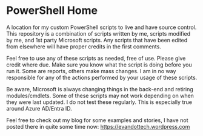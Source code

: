 # PowerShell Home
A location for my custom PowerShell scripts to live and have source control.
This repository is a combination of scripts written by me, scripts modified by me, and 1st party Microsoft scripts.
Any scripts that have been edited from elsewhere will have proper credits in the first comments.

Feel free to use any of these scripts as needed, free of use. Please give credit where due.
Make sure you know what the script is doing before you run it. Some are reports, others make mass changes.
I am in no way responsible for any of the actions performed by your usage of these scripts.

Be aware, Microsoft is always changing things in the back-end and retiring modules/cmdlets.
Some of these scripts may not work depending on when they were last updated. I do not test these regularly. This is especially true around Azure AD/Entra ID.

Feel free to check out my blog for some examples and stories, I have not posted there in quite some time now: https://evandottech.wordpress.com
